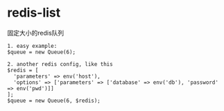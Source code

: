 # redis-list

固定大小的redis队列
```
1. easy example:
$queue = new Queue(6);
```
```
2. another redis config, like this
$redis = [
  'parameters' => env('host'),
  'options' => ['parameters' => ['database' => env('db'), 'password' => env('pwd')]]
];
$queue = new Queue(6, $redis);
```